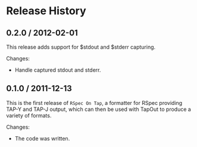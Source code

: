# Release History


## 0.2.0 / 2012-02-01

This release adds support for $stdout and $stderr capturing.

Changes:

* Handle captured stdout and stderr.


## 0.1.0 / 2011-12-13

This is the first release of `RSpec On Tap`, a formatter for RSpec
providing TAP-Y and TAP-J output, which can then be used with
TapOut to produce a variety of formats.

Changes:

* The code was written.

